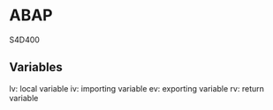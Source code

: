 # ABAP
S4D400
## Variables

lv: local variable
iv: importing variable
ev: exporting variable
rv: return variable
